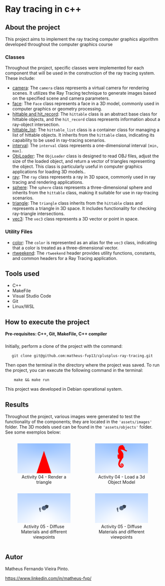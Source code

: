 # Ray tracing in c++

## About the project
This project aims to implement the ray tracing computer graphics algorithm developed throughout the computer graphics course
### Classes
Throughout the project, specific classes were implemented for each component that will be used in the construction of the ray tracing system. These include:
- [camera](./docs/camera.md): The `camera` class represents a virtual camera for rendering scenes. It utilizes the Ray Tracing technique to generate images based on the specified scene and camera parameters.
- [face](./docs/face.md): The `Face` class represents a face in a 3D model, commonly used in computer graphics or geometry processing.
- [hittable and hit_record](./docs/hittable.md): The `hittable` class is an abstract base class for hittable objects, and the `hit_record` class represents information about a ray-object intersection.
- [hittable_list](./docs/hittable_list.md): The `hittable_list` class is a container class for managing a list of hittable objects. It inherits from the `hittable` class, indicating its capability to be used in ray-tracing scenarios.
- [interval](./docs/interval.md): The `interval` class represents a one-dimensional interval `[min, max]`.
- [ObjLoader](./docs/obj_loader.md): The `ObjLoader` class is designed to read OBJ files, adjust the size of the loaded object, and return a vector of triangles representing the object. This class is particularly useful in computer graphics applications for loading 3D models..
- [ray](./docs/ray.md): The `ray` class represents a ray in 3D space, commonly used in ray tracing and rendering applications.
- [sphere](./docs/sphere.md): The `sphere` class represents a three-dimensional sphere and inherits from the `hittable` class, making it suitable for use in ray-tracing scenarios.
- [triangle](./docs/triangle.md): The `triangle` class inherits from the `hittable` class and represents a triangle in 3D space. It includes functionality for checking ray-triangle intersections.
- [vec3](./docs/vec3.md): The `vec3` class represents a 3D vector or point in space.

### Utility Files
- [color](./docs/color.md): The `color` is represented as an alias for the `vec3` class, indicating that a color is treated as a three-dimensional vector.
- [rtweekend](./docs/rtweekend.md): The `rtweekend` header provides utility functions, constants, and common headers for a Ray Tracing application.

## Tools used
- C++
- MakeFile
- Visual Studio Code
- Git
- Linux/WSL

## How to execute the project
**Pre-requisites: C++, Git, MakeFile, C++ compiler**
### 
Initially, perform a clone of the project with the command:
```shell
   git clone git@github.com:matheus-fvp13/cplusplus-ray-tracing.git 
```
Then open the terminal in the directory where the project was saved.
To run the project, you can execute the following command in the terminal: 
```shell
    make && make run
```
This project was developed in Debian operational system.

## Results
Throughout the project, various images were generated to test the functionality of the components; they are located in the `'assets/images'` folder. The 3D models used can be found in the `'assets/objects'` folder. See some exemplos below:

<div style="display: grid; grid-template-columns: 1fr 1fr;">
    <figure>
        <img src="./assets/images/triangle.png" alt="Activity 04 - Render a triangle" width="100%">
        <figcaption style="text-align: center">Activity 04 - Render a triangle</figcaption>    
    </figure>
    <figure>
        <img src="./assets/images/seahorse.png" width="100%" alt="Activity 04 - Load a 3d Object Model">
        <figcaption style="text-align: center">Activity 04 - Load a 3d Object Model</figcaption>    
    </figure>
    <figure>
        <img src="./assets/images/activity05-viewpoint1.png" width="100%" alt="Activity 05 - Diffuse Materials and different viewpoints">
        <figcaption style="text-align: center">Activity 05 - Diffuse Materials and different viewpoints</figcaption>    
    </figure>
    <figure>
        <img src="./assets/images/activity05-viewpoint1.png" width="100%" alt="Activity 05 - Diffuse Materials and different viewpoints">
        <figcaption style="text-align: center">Activity 05 - Diffuse Materials and different viewpoints</figcaption>
    </figure>
</div>

## Autor
Matheus Fernando Vieira Pinto.

https://www.linkedin.com/in/matheus-fvp/



